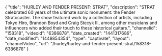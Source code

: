 {
    "title": "HURLEY AND FENDER PRESENT: STRAT",
    "description": "STRAT celebrated 60 years of the ultimate sonic monument: the Fender Stratocaster. The show featured work by a collection of artists, including Tokyo Hiro, Brandon Boyd and Craig Stecyk III, among other musicians and influencers who added their touch to these historical guitars.",
    "channelid": "158318",
    "videoid": "6386878",
    "date_created": "1441317689",
    "date_modified": "1449854354",
    "type": "captivate",
    "layout": "channelVideo",
    "url": "\/hurley\/hurley-and-fender-present-strat\/158318-6386878"
}